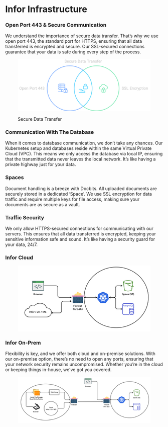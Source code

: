 # Infor Infrastructure

### Open Port 443 & Secure Communication

We understand the importance of secure data transfer. That’s why we use open port 443, the standard port for HTTPS, ensuring that all data transferred is encrypted and secure. Our SSL-secured connections guarantee that your data is safe during every step of the process.

<figure><img src=".gitbook/assets/secure.svg" alt="Open Port 443 &#x26; Secure Communication - DocBits"><figcaption><p>Secure Data Transfer</p></figcaption></figure>

### Communication With The Database

When it comes to database communication, we don’t take any chances. Our Kubernetes setup and databases reside within the same Virtual Private Cloud (VPC). This means we only access the database via local IP, ensuring that the transmitted data never leaves the local network. It’s like having a private highway just for your data.

### Spaces

Document handling is a breeze with Docbits. All uploaded documents are securely stored in a dedicated ‘Space’. We use SSL encryption for data traffic and require multiple keys for file access, making sure your documents are as secure as a vault.

### Traffic Security

We only allow HTTPS-secured connections for communicating with our servers. This ensures that all data transferred is encrypted, keeping your sensitive information safe and sound. It’s like having a security guard for your data, 24/7.

### Infor Cloud

<figure><img src=".gitbook/assets/DocBits_II_infra_cloud.webp" alt=""><figcaption></figcaption></figure>

### Infor On-Prem

Flexibility is key, and we offer both cloud and on-premise solutions. With our on-premise option, there’s no need to open any ports, ensuring that your network security remains uncompromised. Whether you’re in the cloud or keeping things in-house, we’ve got you covered.

<figure><img src=".gitbook/assets/DocBits_II_infra-on-prem-1024x355.webp" alt=""><figcaption></figcaption></figure>
